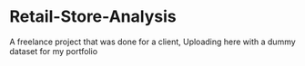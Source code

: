 # Retail-Store-Analysis
A freelance project that was done for a client, Uploading here with a dummy dataset for my portfolio
